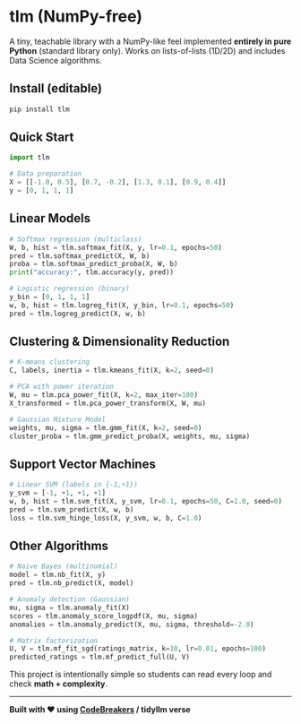 # tlm (NumPy-free)

A tiny, teachable library with a NumPy-like feel implemented **entirely in pure Python**
(standard library only). Works on lists-of-lists (1D/2D) and includes Data Science algorithms.

## Install (editable)
```bash
pip install tlm
```

## Quick Start
```python
import tlm

# Data preparation
X = [[-1.0, 0.5], [0.7, -0.2], [1.3, 0.1], [0.9, 0.4]]
y = [0, 1, 1, 1]
```

## Linear Models
```python
# Softmax regression (multiclass)
W, b, hist = tlm.softmax_fit(X, y, lr=0.1, epochs=50)
pred = tlm.softmax_predict(X, W, b)
proba = tlm.softmax_predict_proba(X, W, b)
print("accuracy:", tlm.accuracy(y, pred))

# Logistic regression (binary)
y_bin = [0, 1, 1, 1]  
w, b, hist = tlm.logreg_fit(X, y_bin, lr=0.1, epochs=50)
pred = tlm.logreg_predict(X, w, b)
```

## Clustering & Dimensionality Reduction
```python
# K-means clustering
C, labels, inertia = tlm.kmeans_fit(X, k=2, seed=0)

# PCA with power iteration
W, mu = tlm.pca_power_fit(X, k=2, max_iter=100)
X_transformed = tlm.pca_power_transform(X, W, mu)

# Gaussian Mixture Model
weights, mu, sigma = tlm.gmm_fit(X, k=2, seed=0)
cluster_proba = tlm.gmm_predict_proba(X, weights, mu, sigma)
```

## Support Vector Machines
```python
# Linear SVM (labels in {-1,+1})
y_svm = [-1, +1, +1, +1]
w, b, hist = tlm.svm_fit(X, y_svm, lr=0.1, epochs=50, C=1.0, seed=0)
pred = tlm.svm_predict(X, w, b)
loss = tlm.svm_hinge_loss(X, y_svm, w, b, C=1.0)
```

## Other Algorithms
```python
# Naive Bayes (multinomial)
model = tlm.nb_fit(X, y)
pred = tlm.nb_predict(X, model)

# Anomaly detection (Gaussian)
mu, sigma = tlm.anomaly_fit(X)
scores = tlm.anomaly_score_logpdf(X, mu, sigma)
anomalies = tlm.anomaly_predict(X, mu, sigma, threshold=-2.0)

# Matrix factorization
U, V = tlm.mf_fit_sgd(ratings_matrix, k=10, lr=0.01, epochs=100)
predicted_ratings = tlm.mf_predict_full(U, V)
```

This project is intentionally simple so students can read every loop and check **math + complexity**.

---

**Built with ❤️ using [CodeBreakers](https://github.com/rudymartin/codebreakers_manifesto) / tidyllm verse**
